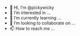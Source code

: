 - 👋 Hi, I’m @pickywicky
- 👀 I’m interested in ...
- 🌱 I’m currently learning ...
- 💞️ I’m looking to collaborate on ...
- 📫 How to reach me ...

<!---
pickywicky/pickywicky is a ✨ special ✨ repository because its `README.md` (this file) appears on your GitHub profile.
You can click the Preview link to take a look at your changes.
--->
